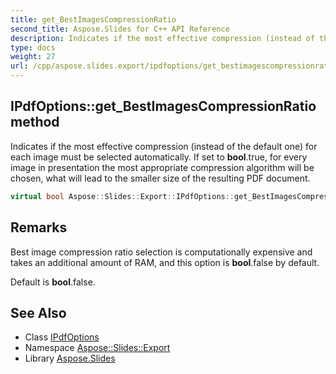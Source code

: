 ```yaml
---
title: get_BestImagesCompressionRatio
second_title: Aspose.Slides for C++ API Reference
description: Indicates if the most effective compression (instead of the default one) for each image must be selected automatically. If set to bool.true, for every image in presentation the most appropriate compression algorithm will be chosen, what will lead to the smaller size of the resulting PDF document.
type: docs
weight: 27
url: /cpp/aspose.slides.export/ipdfoptions/get_bestimagescompressionratio/
---
```

## IPdfOptions::get_BestImagesCompressionRatio method


Indicates if the most effective compression (instead of the default one) for each image must be selected automatically. If set to **bool**.true, for every image in presentation the most appropriate compression algorithm will be chosen, what will lead to the smaller size of the resulting PDF document.

```cpp
virtual bool Aspose::Slides::Export::IPdfOptions::get_BestImagesCompressionRatio()=0
```

## Remarks


Best image compression ratio selection is computationally expensive and takes an additional amount of RAM, and this option is **bool**.false by default.

Default is **bool**.false. 
## See Also

* Class [IPdfOptions](../)
* Namespace [Aspose::Slides::Export](../../)
* Library [Aspose.Slides](../../../)
